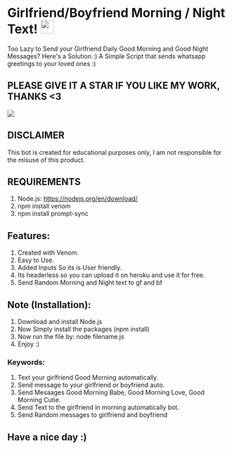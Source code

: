 # Girlfriend/Boyfriend Morning / Night Text! <img src="https://raw.githubusercontent.com/MartinHeinz/MartinHeinz/master/wave.gif" width="30px">

Too Lazy to Send your Girlfriend Daily Good Morning and Good Night Messages? Here's a Solution :) A Simple Script that sends whatsapp greetings to your loved ones :)

## PLEASE GIVE IT A STAR IF YOU LIKE MY WORK, THANKS <3

<img src="https://i.ibb.co/PMFJdSv/image.jpg">

## DISCLAIMER
This bot is created for educational purposes only, I am not responsible for the misuse of this product.

## REQUIREMENTS
1. Node.js: https://nodejs.org/en/download/ <br /> 
2. npm install venom
3. npm install prompt-sync
 
## Features:
1. Created with Venom.<br />
2. Easy to Use.<br />
3. Added Inputs So its is User friendly.<br />
4. Its headerless so you can upload it on heroku and use it for free. <br />
5. Send Random Morning and Night text to gf and bf <br />

## Note (Installation):
1. Download and install Node.js
2. Now Simply install the packages (npm install)
3. Now run the file by: node filename.js
4. Enjoy :)

### Keywords:
1. Text your girlfriend Good Morning automatically.
2. Send message to your girlfriend or boyfriend auto.
3. Send Mesaages Good Morning Babe, Good Morning Love, Good Morning Cutie.
4. Send Text to the girlfriend in morning automatically bot.
5. Send Random messages to girlfriend and boyfriend

## Have a nice day :)
